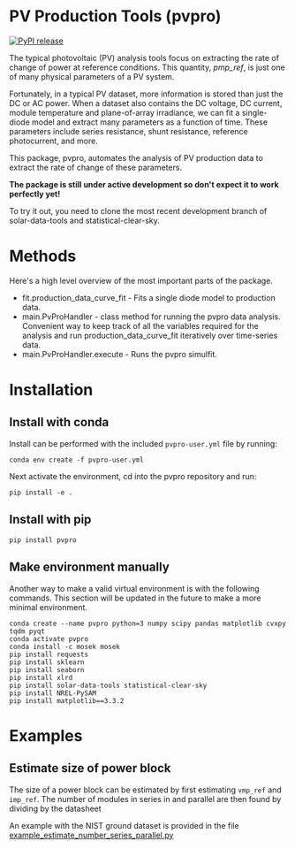 # PV Production Tools (pvpro)

[![PyPI release](https://img.shields.io/pypi/v/pvpro.svg)](https://pypi.org/project/pvpro/)

The typical photovoltaic (PV) analysis tools focus on extracting the rate of change of power at reference conditions. This quantity, *pmp_ref*, is just one of many physical parameters of a PV system. 

Fortunately, in a typical PV dataset, more information is stored than just the DC or AC power. When a dataset also contains the DC voltage, DC current, module temperature and plane-of-array irradiance, we can fit a single-diode model and extract many parameters as a function of time. These parameters include series resistance, shunt resistance, reference photocurrent, and more.

This package, pvpro, automates the analysis of PV production data to extract the rate of change of these parameters. 

**The package is still under active development so don't expect it to work perfectly yet!**

To try it out, you need to clone the most recent development branch of solar-data-tools and statistical-clear-sky.

# Methods

Here's a high level overview of the most important parts of the package.

- fit.production_data_curve_fit - Fits a single diode model to production data.
- main.PvProHandler - class method for running the pvpro data analysis. Convenient way to keep track of all the variables required for the analysis and run production_data_curve_fit iteratively over time-series data.
- main.PvProHandler.execute - Runs the pvpro simulfit.

# Installation

## Install with conda

Install can be performed with the included `pvpro-user.yml` file by running:

```
conda env create -f pvpro-user.yml
```
Next activate the environment, cd into the pvpro repository and run:

```
pip install -e .
```

## Install with pip
```
pip install pvpro
```

## Make environment manually
Another way to make a valid virtual environment is with the following commands. This section will be updated in the future to make a more minimal environment.

```
conda create --name pvpro python=3 numpy scipy pandas matplotlib cvxpy tqdm pyqt
conda activate pvpro
conda install -c mosek mosek
pip install requests
pip install sklearn
pip install seaborn
pip install xlrd
pip install solar-data-tools statistical-clear-sky
pip install NREL-PySAM
pip install matplotlib==3.3.2
```

# Examples

## Estimate size of power block
The size of a power block can be estimated by first estimating `vmp_ref` and `imp_ref`. The number of modules in series in and parallel are then found by dividing by the datasheet  

An example with the NIST ground dataset is provided in the file [example_estimate_number_series_parallel.py](examples/example_estimate_number_series_parallel.py)